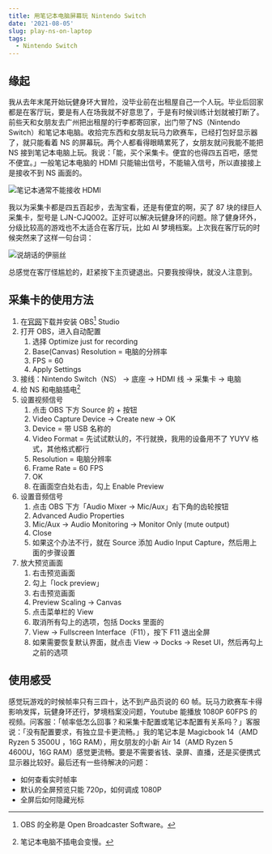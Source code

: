 ```yaml
---
title: 用笔记本电脑屏幕玩 Nintendo Switch
date: '2021-08-05'
slug: play-ns-on-laptop
tags:
  - Nintendo Switch
---
```


## 缘起

我从去年末尾开始玩健身环大冒险，没毕业前在出租屋自己一个人玩。毕业后回家都是在客厅玩，要是有人在场我就不好意思了，于是有时候训练计划就被打断了。前些天和女朋友去广州把出租屋的行李都寄回家，出门带了NS（Nintendo Switch）和笔记本电脑。收拾完东西和女朋友玩马力欧赛车，已经打包好显示器了，就只能看着 NS 的屏幕玩。两个人都看得眼睛累死了，女朋友就问我能不能把 NS 接到笔记本电脑上玩。我说：「能，买个采集卡。便宜的也得四五百吧，感觉不便宜。」一般笔记本电脑的 HDMI 只能输出信号，不能输入信号，所以直接接上是接收不到 NS 画面的。

![笔记本通常不能接收 HDMI](https://cdn.jsdelivr.net/gh/CyrusYip/blog-static/images/2021-08-05_ns-output-ways.png)

我以为采集卡都是四五百起步，去淘宝看，还是有便宜的啊，买了 87 块的绿巨人采集卡，型号是 LJN-CJQ002。正好可以解决玩健身环的问题。除了健身环外，分级比较高的游戏也不太适合在客厅玩，比如 AI 梦境档案。上次我在客厅玩的时候突然来了这样一句台词：

![说胡话的伊丽丝](https://cdn.jsdelivr.net/gh/CyrusYip/blog-static/images/2021-08-05_iris.png)

总感觉在客厅怪尴尬的，赶紧按下主页键退出。只要我按得快，就没人注意到。

## 采集卡的使用方法

1. 在[官网](https://obsproject.com/)下载并安装 OBS[^obs] Studio
1. 打开 OBS，进入自动配置
    1. 选择 Optimize just for recording
    1. Base(Canvas) Resolution = 电脑的分辨率
    1. FPS = 60
    1. Apply Settings
1. 接线：Nintendo Switch（NS） -> 底座 -> HDMI 线 -> 采集卡 -> 电脑 
1. 给 NS 和电脑插电[^dian]
1. 设置视频信号
    1. 点击 OBS 下方 Source 的 + 按钮
    1. Video Capture Device -> Create new -> OK
    1. Device = 带 USB 名称的
    1. Video Format = 先试试默认的，不行就换，我用的设备用不了 YUYV 格式，其他格式都行
    1. Resolution = 电脑分辨率
    1. Frame Rate = 60 FPS
    1. OK
    1. 在画面空白处右击，勾上 Enable Preview
1. 设置音频信号
    1. 点击 OBS 下方「Audio Mixer -> Mic/Aux」右下角的齿轮按钮
    1. Advanced Audio Properties
    1. Mic/Aux -> Audio Monitoring -> Monitor Only (mute output)
    1. Close
    1. 如果这个办法不行，就在 Source 添加 Audio Input Capture，然后用上面的步骤设置
1. 放大预览画面
    1. 右击预览画面
    1. 勾上「lock preview」
    1. 右击预览画面
    1. Preview Scaling -> Canvas
    1. 点击菜单栏的 View
    1. 取消所有勾上的选项，包括 Docks 里面的
    1. View -> Fullscreen Interface（F11），按下 F11 退出全屏
    1. 如果需要恢复默认界面，就点击 View -> Docks -> Reset UI，然后再勾上之前的选项

## 使用感受

感觉玩游戏的时候帧率只有三四十，达不到产品页说的 60 帧。玩马力欧赛车卡得影响发挥，玩健身环还行，梦境档案没问题，Youtube 能播放 1080P 60FPS 的视频。问客服：「帧率低怎么回事？和采集卡配置或笔记本配置有关系吗？」客服说：「没有配置要求，有独立显卡更流畅。」我的笔记本是 Magicbook 14（AMD Ryzen 5 3500U ，16G RAM），用女朋友的小新 Air 14（AMD Ryzen 5 4600U，16G RAM）感觉更流畅。要是不需要省钱、录屏、直播，还是买便携式显示器比较好。最后还有一些待解决的问题：

- 如何查看实时帧率
- 默认的全屏预览只能 720p，如何调成 1080P
- 全屏后如何隐藏光标

[^obs]: OBS 的全称是 Open Broadcaster Software。

[^dian]: 笔记本电脑不插电会变慢。